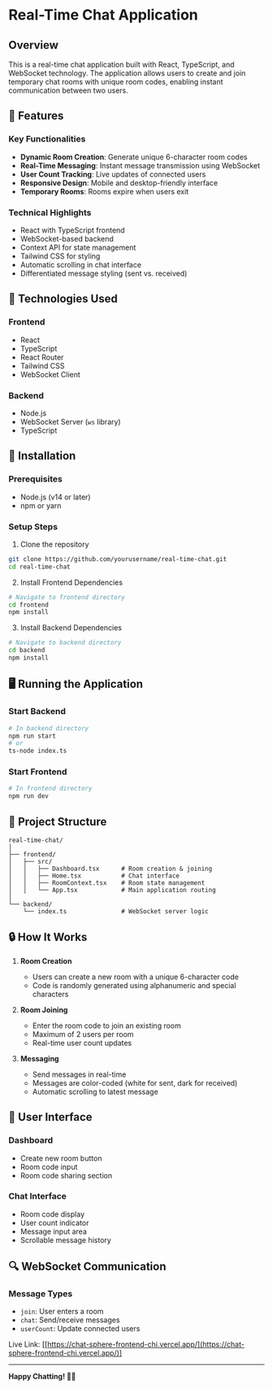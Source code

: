 # Real-Time Chat Application

## Overview

This is a real-time chat application built with React, TypeScript, and WebSocket technology. The application allows users to create and join temporary chat rooms with unique room codes, enabling instant communication between two users.

## 🌟 Features

### Key Functionalities
- **Dynamic Room Creation**: Generate unique 6-character room codes
- **Real-Time Messaging**: Instant message transmission using WebSocket
- **User Count Tracking**: Live updates of connected users
- **Responsive Design**: Mobile and desktop-friendly interface
- **Temporary Rooms**: Rooms expire when users exit

### Technical Highlights
- React with TypeScript frontend
- WebSocket-based backend
- Context API for state management
- Tailwind CSS for styling
- Automatic scrolling in chat interface
- Differentiated message styling (sent vs. received)

## 🚀 Technologies Used

### Frontend
- React
- TypeScript
- React Router
- Tailwind CSS
- WebSocket Client

### Backend
- Node.js
- WebSocket Server (`ws` library)
- TypeScript

## 🔧 Installation

### Prerequisites
- Node.js (v14 or later)
- npm or yarn

### Setup Steps

1. Clone the repository
```bash
git clone https://github.com/yourusername/real-time-chat.git
cd real-time-chat
```

2. Install Frontend Dependencies
```bash
# Navigate to frontend directory
cd frontend
npm install
```

3. Install Backend Dependencies
```bash
# Navigate to backend directory
cd backend
npm install
```

## 🖥️ Running the Application

### Start Backend
```bash
# In backend directory
npm run start
# or
ts-node index.ts
```

### Start Frontend
```bash
# In frontend directory
npm run dev
```

## 📂 Project Structure
```
real-time-chat/
│
├── frontend/
│   ├── src/
│   │   ├── Dashboard.tsx      # Room creation & joining
│   │   ├── Home.tsx           # Chat interface
│   │   ├── RoomContext.tsx    # Room state management
│   │   └── App.tsx            # Main application routing
│
└── backend/
    └── index.ts               # WebSocket server logic
```

## 🔒 How It Works

1. **Room Creation**
   - Users can create a new room with a unique 6-character code
   - Code is randomly generated using alphanumeric and special characters

2. **Room Joining**
   - Enter the room code to join an existing room
   - Maximum of 2 users per room
   - Real-time user count updates

3. **Messaging**
   - Send messages in real-time
   - Messages are color-coded (white for sent, dark for received)
   - Automatic scrolling to latest message

## 🌈 User Interface

### Dashboard
- Create new room button
- Room code input
- Room code sharing section

### Chat Interface
- Room code display
- User count indicator
- Message input area
- Scrollable message history

## 🔍 WebSocket Communication

### Message Types
- `join`: User enters a room
- `chat`: Send/receive messages
- `userCount`: Update connected users


Live Link: [[https://chat-sphere-frontend-chi.vercel.app/](https://chat-sphere-frontend-chi.vercel.app/)]

---

**Happy Chatting! 🚀💬**
